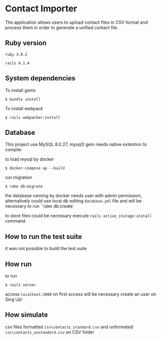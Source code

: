 # Contact Importer

The application allows users to upload contact files in CSV format and process them in order
to generate a unified contact file.

## Ruby version

`ruby 3.0.2`

`rails 6.1.4`

## System dependencies

To install gems

`$ bundle install`

To install webpack

`$ rails webpacker:install`

## Database

This project use MySQL 8.0.27, mysql2 gem needs native extention to compile

to load mysql by docker

`$ docker-compose up --build`

run migration

`$ rake db:migrate`

the database running by docker needs user with admin permission, alternatively could use local db editing `database.yml` file and will be necessary to run ``rake db:create`

to store files could be necessary execute `rails active_storage:install` command

## How to run the test suite

it was not possible to build the test suite

## How run

to run

`$ rails server`

access `localhost:3000` on first access will be necessary create an user on Sing Up!

## How simulate

csv files formatted `csv\contacts_standard.csv` and unformated `csv\contacts_unstandard.csv` on CSV folder


